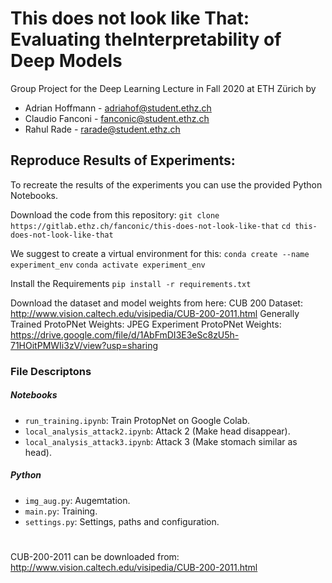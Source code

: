 # **This does not look like That**: Evaluating theInterpretability of Deep Models

Group Project for the Deep Learning Lecture in Fall 2020 at ETH Zürich by
- Adrian Hoffmann - adriahof@student.ethz.ch
- Claudio Fanconi - fanconic@student.ethz.ch
- Rahul Rade - rarade@student.ethz.ch

## Reproduce Results of Experiments:
To recreate the results of the experiments you can use the provided Python Notebooks.

Download the code from this repository:
```git clone https://gitlab.ethz.ch/fanconic/this-does-not-look-like-that```
```cd this-does-not-look-like-that```

We suggest to create a virtual environment for this:
```conda create --name experiment_env```
```conda activate experiment_env```

Install the Requirements
```pip install -r requirements.txt```

Download the dataset and model weights from here:
CUB 200 Dataset: http://www.vision.caltech.edu/visipedia/CUB-200-2011.html
Generally Trained ProtoPNet Weights:
JPEG Experiment ProtoPNet Weights: https://drive.google.com/file/d/1AbFmDI3E3eSc8zU5h-71HOitPMWIi3zV/view?usp=sharing

### File Descriptons

##### Notebooks

- `run_training.ipynb`: Train ProtopNet on Google Colab.
- `local_analysis_attack2.ipynb`: Attack 2 (Make head disappear).
- `local_analysis_attack3.ipynb`: Attack 3 (Make stomach similar as head).

##### Python
- `img_aug.py`: Augemtation.
- `main.py`: Training.
- `settings.py`: Settings, paths and configuration.


#

CUB-200-2011 can be downloaded from:
http://www.vision.caltech.edu/visipedia/CUB-200-2011.html
